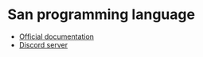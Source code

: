 # **San** programming language
- [Official documentation](https://quantumsheep.github.io/san-documentation)
- [Discord server](https://discord.gg/sb5hRzW)
